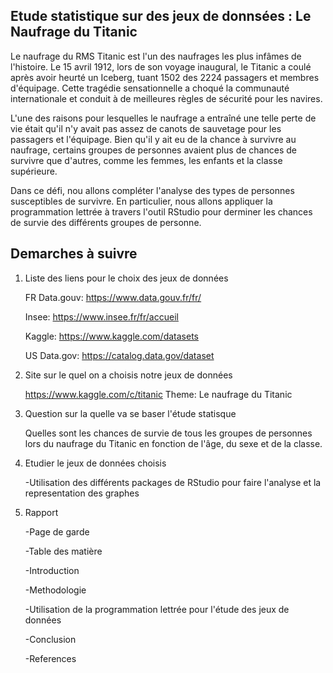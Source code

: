 ## Etude statistique sur des jeux de donnsées : Le Naufrage du Titanic

Le naufrage du RMS Titanic est l'un des naufrages les plus infâmes de l'histoire. Le 15 avril 1912, lors de son voyage inaugural, le Titanic a coulé après avoir heurté un Iceberg, tuant 1502 des 2224 passagers et membres d'équipage. Cette tragédie sensationnelle a choqué la communauté internationale et conduit à de meilleures règles de sécurité pour les navires.

L'une des raisons pour lesquelles le naufrage a entraîné une telle perte de vie était qu'il n'y avait pas assez de canots de sauvetage pour les passagers et l'équipage. Bien qu'il y ait eu de la chance à survivre au naufrage, certains groupes de personnes avaient plus de chances de survivre que d'autres, comme les femmes, les enfants et la classe supérieure.

Dans ce défi, nou allons compléter l'analyse des types de personnes susceptibles de survivre. En particulier, nous allons appliquer la programmation lettrée à travers l'outil RStudio pour derminer les chances de survie des différents groupes de personne.

## Demarches à suivre

1. Liste des liens pour le choix des jeux de données 
  
    FR Data.gouv: https://www.data.gouv.fr/fr/
    
    Insee: https://www.insee.fr/fr/accueil
    
    Kaggle: https://www.kaggle.com/datasets
    
    US Data.gov: https://catalog.data.gov/dataset


2. Site sur le quel on a choisis notre jeux de données

    https://www.kaggle.com/c/titanic
    Theme: Le naufrage du Titanic

3. Question sur la quelle va se baser l'étude statisque

    Quelles sont les chances de survie de tous les groupes de personnes lors du
    naufrage du Titanic en fonction de l'âge, du sexe et de la classe.
  
4. Etudier le jeux de données choisis 
    
    -Utilisation des différents packages de RStudio pour faire l'analyse et la
     representation des graphes

5. Rapport

    -Page de garde
    
    -Table des matière
    
    -Introduction
    
    -Methodologie
    
    -Utilisation de la programmation lettrée pour l'étude des jeux de données
    
    -Conclusion
    
    -References
    
  